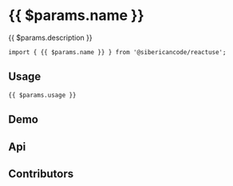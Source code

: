 <script setup>
import Api from '../../src/components/api.vue'
import Demo from '../../src/components/demo.vue'
import Contributors from '../../src/components/contributors.vue'
</script>

# {{ $params.name }}

{{ $params.description }}

```typescript-vue
import { {{ $params.name }} } from '@sibericancode/reactuse';
```

## Usage

```typescript-vue
{{ $params.usage }}
```

## Demo

<Demo :hook="$params.name" />

## Api

<Api :apiParameters="$params.apiParameters" />

## Contributors

<Contributors :hook="$params.name" />

